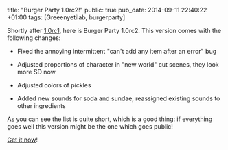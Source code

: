 title: "Burger Party 1.0rc2!"
public: true
pub_date: 2014-09-11 22:40:22 +01:00
tags: [Greeenyetilab, burgerparty]


Shortly after [1.0rc1](/2014/burgerparty-1.0rc1), here is Burger Party 1.0rc2. This version comes with the following changes:

- Fixed the annoying intermittent "can't add any item after an error" bug

- Adjusted proportions of character in "new world" cut scenes, they look more SD now

- Adjusted colors of pickles

- Added new sounds for soda and sundae, reassigned existing sounds to other ingredients

As you can see the list is quite short, which is a good thing: if everything goes well this version might be the one which goes public!

[Get it now](/projects/burgerparty)!
